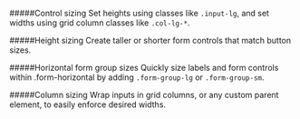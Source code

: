 #####Control sizing
Set heights using classes like `.input-lg`, and set widths using grid column classes like `.col-lg-*`.

#####Height sizing
Create taller or shorter form controls that match button sizes.

#####Horizontal form group sizes
Quickly size labels and form controls within .form-horizontal by adding `.form-group-lg` or `.form-group-sm`.

#####Column sizing
Wrap inputs in grid columns, or any custom parent element, to easily enforce desired widths.